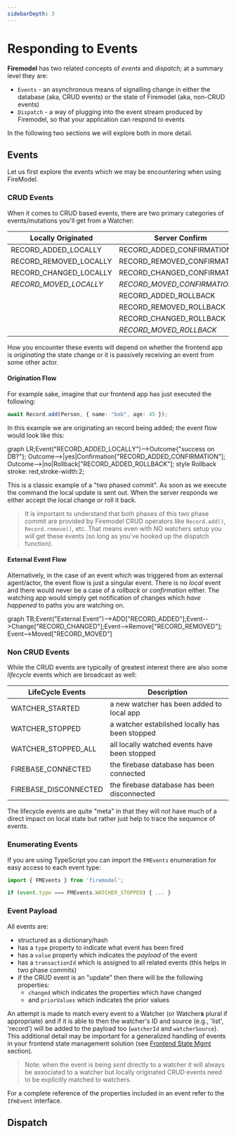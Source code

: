 ```yaml
---
sidebarDepth: 3
---
```

# Responding to Events

**Firemodel** has two related concepts of _events_ and _dispatch_; at a summary level they are:

- `Events` - an asynchronous means of signalling change in either the database (aka, CRUD events) or the state of Firemodel (aka, non-CRUD events)
- `Dispatch` - a way of plugging into the event stream produced by Firemodel, so that your application can respond to events

In the following two sections we will explore both in more detail.

## Events

Let us first explore the events which we may be encountering when using FireModel.

### CRUD Events

When it comes to CRUD based events, there are two primary categories of events/mutations you'll get from a Watcher:

| Locally Originated  | Server Confirm  | Server Originated |
| -------------- | -------------------- | ----- |
| RECORD_ADDED_LOCALLY   | RECORD_ADDED_CONFIRMATION | RECORD_ADDED |
| RECORD_REMOVED_LOCALLY | RECORD_REMOVED_CONFIRMATION | RECORD_REMOVED |
| RECORD_CHANGED_LOCALLY | RECORD_CHANGED_CONFIRMATION | RECORD_CHANGED |
| *RECORD_MOVED_LOCALLY* | *RECORD_MOVED_CONFIRMATION* | RECORD_MOVED |
|                | RECORD_ADDED_ROLLBACK |
|                | RECORD_REMOVED_ROLLBACK |
|                | RECORD_CHANGED_ROLLBACK |
|                | *RECORD_MOVED_ROLLBACK* |

How you encounter these events will depend on whether the frontend app is _originating_ the state change or it is passively receiving an event from some other actor.

#### Origination Flow

For example sake, imagine that our frontend app has just executed the following:

```typescript
await Record.add(Person, { name: "bob", age: 45 });
```

In this example we are originating an record being added; the event flow would look like this:

<process-flow>graph LR;Event("RECORD_ADDED_LOCALLY")-->Outcome{"success on DB?"}; Outcome-->|yes|Confirmation["RECORD_ADDED_CONFIRMATION"]; Outcome-->|no|Rollback["RECORD_ADDED_ROLLBACK"]; style Rollback stroke: red,stroke-width:2;</process-flow>

This is a classic example of a "two phased commit". As soon as we execute the command the local update is sent out. When the server responds we either accept the local change or roll it back.

> It is important to understand that both phases of this two phase commit are provided by Firemodel CRUD operators like `Record.add()`, `Record.remove()`, etc. That means even with NO watchers setup you _will_ get these events (so long as you've hooked up the dispatch function).

#### External Event Flow

Alternatively, in the case of an event which was triggered from an external agent/actor, the event flow is just a singular event. There is no _local_ event and there would never be a case of a _rollback_ or _confirmation_ either. The watching app would simply get notification of changes which _have happened_ to paths you are watching on.

<process-flow>graph TB;Event("External Event")-->ADD["RECORD_ADDED"];Event-->Change["RECORD_CHANGED"];Event-->Remove["RECORD_REMOVED"]; Event-->Moved["RECORD_MOVED"]</process-flow>

### Non CRUD Events

While the CRUD events are typically of greatest interest there are also some _lifecycle_ events which are broadcast as well:

| LifeCycle Events | Description |
|----|----|
| WATCHER_STARTED   | a new watcher has been added to local app |
| WATCHER_STOPPED       | a watcher established locally has been stopped |
| WATCHER_STOPPED_ALL   | all locally watched events have been stopped |
| FIREBASE_CONNECTED    | the firebase database has been connected |
| FIREBASE_DISCONNECTED | the firebase database has been disconnected |

The lifecycle events are quite "meta" in that they will not have much of a direct impact on local state but rather just help to trace the sequence of events.

### Enumerating Events

If you are using TypeScript you can import the `FMEvents` enumeration for easy access to each event type:

```typescript
import { FMEvents } from 'firemodel';

if (event.type === FMEvents.WATCHER_STOPPED) { ... }
```

### Event Payload

All events are:

- structured as a dictionary/hash
- has a `type` property to indicate what event has been fired
- has a `value` property which indicates the *payload* of the event
- has a `transactionId` which is assigned to all related events (this helps in two phase commits)
- if the CRUD event is an "update" then there will be the following properties:
  - `changed` which indicates the properties which have changed
  - and `priorValues` which indicates the prior values

An attempt is made to match every event to a Watcher (or Watcher**s** plural if appropriate) and if it is able to then the watcher's ID and source (e.g., 'list', 'record') will be added to the payload too (`watcherId` and `watcherSource`). This additional detail may be important for a generalized handling of events in your frontend state management solution (see [Frontend State Mgmt](/using/frontend-state-management.html) section).

> Note: when the event is being _sent_ directly to a watcher it will always be associated to a watcher but locally originated CRUD events need to be explicitly matched to watchers.

For a complete reference of the properties included in an event refer to the `IFmEvent` interface.

## Dispatch
